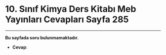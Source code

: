 # 10. Sınıf Kimya Ders Kitabı Meb Yayınları Cevapları Sayfa 285

---

**Bu sayfada soru bulunmamaktadır.**

-   **Cevap**: